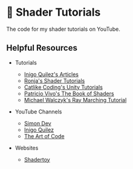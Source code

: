 # 🎨 Shader Tutorials

The code for my shader tutorials on YouTube.

<!-- ## YouTube Videos

- [How to Write GLSL Shaders in VS Code](https://www.youtube.com/watch?v=7UvpTTEE1Hs)
- [Intro to Phong Lighting](https://www.youtube.com/watch?v=LKXAIuCaKAQ)
- [Intro to Signed Distance Fields](https://www.youtube.com/watch?v=pEdlZ9W2Xs0)
- [What is Value Noise?](https://www.youtube.com/watch?v=KllOFoUnKhU)
- [What is Voronoi Noise?](https://www.youtube.com/watch?v=vcfIJ5Uu6Qw)
- [What is Perlin Noise?](https://www.youtube.com/watch?v=7fd331zsie0)
- [More Noise Functions: FBM, Domain Warping, Normals](https://www.youtube.com/watch?v=cWiLGZPwXCs)
- [What is Ray Marching?](https://www.youtube.com/watch?v=TSAIR03FPfY) -->

## Helpful Resources

- Tutorials

  - [Inigo Quilez's Articles](https://iquilezles.org/articles/)
  - [Ronja's Shader Tutorials](https://ronja-tutorials.com/)
  - [Catlike Coding's Unity Tutorials](https://catlikecoding.com/unity/tutorials/)
  - [Patricio Vivo's The Book of Shaders](https://thebookofshaders.com/)
  - [Michael Walczyk's Ray Marching Tutorial](https://michaelwalczyk.com/blog-ray-marching.html)

- YouTube Channels

  - [Simon Dev](https://www.youtube.com/@simondev758)
  - [Inigo Quilez](https://www.youtube.com/@InigoQuilez)
  - [The Art of Code](https://www.youtube.com/@TheArtofCodeIsCool)

- Websites

  - [Shadertoy](https://www.shadertoy.com/)
